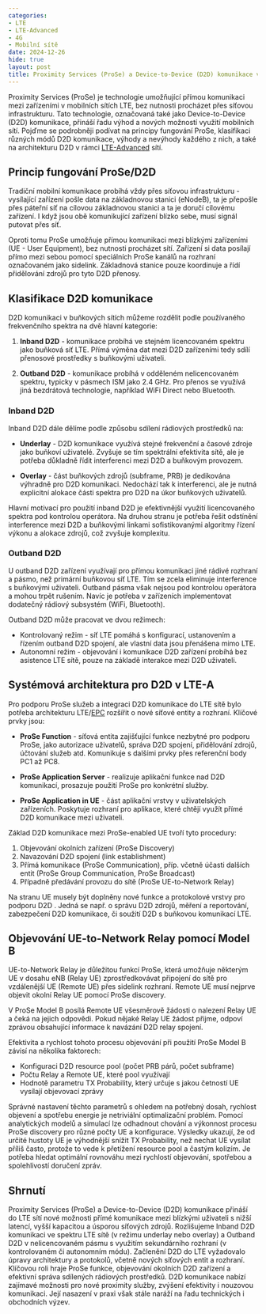 ```yaml
---
categories:
- LTE
- LTE-Advanced
- 4G
- Mobilní sítě
date: 2024-12-26
hide: true
layout: post
title: Proximity Services (ProSe) a Device-to-Device (D2D) komunikace v LTE
---
```


Proximity Services (ProSe) je technologie umožňující přímou komunikaci mezi zařízeními v mobilních sítích LTE, bez nutnosti procházet přes síťovou infrastrukturu. Tato technologie, označovaná také jako Device-to-Device (D2D) komunikace, přináší řadu výhod a nových možností využití mobilních sítí. Pojďme se podrobněji podívat na principy fungování ProSe, klasifikaci různých módů D2D komunikace, výhody a nevýhody každého z nich, a také na architekturu D2D v rámci [LTE-Advanced](/mobilnisite/3gpp-release-10/) sítí.

## Princip fungování ProSe/D2D

Tradiční mobilní komunikace probíhá vždy přes síťovou infrastrukturu - vysílající zařízení pošle data na základnovou stanici (eNodeB), ta je přepošle přes páteřní síť na cílovou základnovou stanici a ta je doručí cílovému zařízení. I když jsou obě komunikující zařízení blízko sebe, musí signál putovat přes síť.

Oproti tomu ProSe umožňuje přímou komunikaci mezi blízkými zařízeními (UE - User Equipment), bez nutnosti procházet sítí. Zařízení si data posílají přímo mezi sebou pomocí speciálních ProSe kanálů na rozhraní označovaném jako sidelink. Základnová stanice pouze koordinuje a řídí přidělování zdrojů pro tyto D2D přenosy. 

## Klasifikace D2D komunikace

D2D komunikaci v buňkových sítích můžeme rozdělit podle používaného frekvenčního spektra na dvě hlavní kategorie:

1. **Inband D2D** - komunikace probíhá ve stejném licencovaném spektru jako buňková síť LTE. Přímá výměna dat mezi D2D zařízeními tedy sdílí přenosové prostředky s buňkovými uživateli.

2. **Outband D2D** - komunikace probíhá v odděleném nelicencovaném spektru, typicky v pásmech ISM jako 2.4 GHz. Pro přenos se využívá jiná bezdrátová technologie, například WiFi Direct nebo Bluetooth.

### Inband D2D
Inband D2D dále dělíme podle způsobu sdílení rádiových prostředků na:

- **Underlay** - D2D komunikace využívá stejné frekvenční a časové zdroje jako buňkoví uživatelé. Zvyšuje se tím spektrální efektivita sítě, ale je potřeba důkladně řídit interferenci mezi D2D a buňkovým provozem. 

- **Overlay** - část buňkových zdrojů (subframe, PRB) je dedikována výhradně pro D2D komunikaci. Nedochází tak k interferenci, ale je nutná explicitní alokace části spektra pro D2D na úkor buňkových uživatelů.

Hlavní motivací pro použití inband D2D je efektivnější využití licencovaného spektra pod kontrolou operátora. Na druhou stranu je potřeba řešit odstínění interference mezi D2D a buňkovými linkami sofistikovanými algoritmy řízení výkonu a alokace zdrojů, což zvyšuje komplexitu.

### Outband D2D
U outband D2D zařízení využívají pro přímou komunikaci jiné rádivé rozhraní a pásmo, než primární buňkovou síť LTE. Tím se zcela eliminuje interference s buňkovými uživateli. Outband pásma však nejsou pod kontrolou operátora a mohou trpět rušením. Navíc je potřeba v zařízeních implementovat dodatečný rádiový subsystém (WiFi, Bluetooth).

Outband D2D může pracovat ve dvou režimech:
- Kontrolovaný režim - síť LTE pomáhá s konfigurací, ustanovením a řízením outband D2D spojení, ale vlastní data jsou přenášena mimo LTE.
- Autonomní režim - objevování i komunikace D2D zařízení probíhá bez asistence LTE sítě, pouze na základě interakce mezi D2D uživateli.

## Systémová architektura pro D2D v LTE-A

Pro podporu ProSe služeb a integraci D2D komunikace do LTE sítě bylo potřeba architekturu LTE/[EPC](/mobilnisite/epc-evolved-packet-core-lte/) rozšířit o nové síťové entity a rozhraní. Klíčové prvky jsou:

- **ProSe Function** - síťová entita zajišťující funkce nezbytné pro podporu ProSe, jako autorizace uživatelů, správa D2D spojení, přidělování zdrojů, účtování služeb atd. Komunikuje s dalšími prvky přes referenční body PC1 až PC8.

- **ProSe Application Server** - realizuje aplikační funkce nad D2D komunikací, prosazuje použití ProSe pro konkrétní služby.

- **ProSe Application in UE** - část aplikační vrstvy v uživatelských zařízeních. Poskytuje rozhraní pro aplikace, které chtějí využít přímé D2D komunikace mezi uživateli.

Základ D2D komunikace mezi ProSe-enabled UE tvoří tyto procedury: 
1. Objevování okolních zařízení (ProSe Discovery)
2. Navazování D2D spojení (link establishment) 
3. Přímá komunikace (ProSe Communication), příp. včetně účasti dalších entit (ProSe Group Communication, ProSe Broadcast)
4. Případně předávání provozu do sítě (ProSe UE-to-Network Relay)

Na stranu UE musely být doplněny nové funkce a protokolové vrstvy pro podporu D2D . Jedná se např. o správu D2D zdrojů, měření a reportování, zabezpečení D2D komunikace, či soužití D2D s buňkovou komunikací LTE.

## Objevování UE-to-Network Relay pomocí Model B

UE-to-Network Relay je důležitou funkcí ProSe, která umožňuje některým UE v dosahu eNB (Relay UE) zprostředkovávat připojení do sítě pro vzdálenější UE (Remote UE) přes sidelink rozhraní. Remote UE musí nejprve objevit okolní Relay UE pomocí ProSe discovery. 

V ProSe Model B posílá Remote UE všesměrově žádosti o nalezení Relay UE a čeká na jejich odpovědi. Pokud nějaké Relay UE žádost přijme, odpoví zprávou obsahující informace k navázání D2D relay spojení.

Efektivita a rychlost tohoto procesu objevování při použití ProSe Model B závisí na několika faktorech:

- Konfiguraci D2D resource pool (počet PRB párů, počet subframe)
- Počtu Relay a Remote UE, které pool využívají
- Hodnotě parametru TX Probability, který určuje s jakou četností UE vysílají objevovací zprávy 

Správné nastavení těchto parametrů s ohledem na potřebný dosah, rychlost objevení a spotřebu energie je netriviální optimalizační problém. Pomocí analytických modelů a simulací lze odhadnout chování a výkonnost procesu ProSe discovery pro různé počty UE a konfigurace. Výsledky ukazují, že od určité hustoty UE je výhodnější snížit TX Probability, než nechat UE vysílat příliš často, protože to vede k přetížení resource pool a častým kolizím. Je potřeba hledat optimální rovnováhu mezi rychlostí objevování, spotřebou a spolehlivostí doručení zpráv.

## Shrnutí

Proximity Services (ProSe) a Device-to-Device (D2D) komunikace přináší do LTE sítí nové možnosti přímé komunikace mezi blízkými uživateli s nižší latencí, vyšší kapacitou a úsporou síťových zdrojů. Rozlišujeme Inband D2D komunikaci ve spektru LTE sítě (v režimu underlay nebo overlay) a Outband D2D v nelicencovaném pásmu s využitím sekundárního rozhraní (v kontrolovaném či autonomním módu). Začlenění D2D do LTE vyžadovalo úpravy architektury a protokolů, včetně nových síťových entit a rozhraní. Klíčovou roli hraje ProSe funkce, objevování okolních D2D zařízení a efektivní správa sdílených rádiových prostředků.  D2D komunikace nabízí zajímavé možnosti pro nové proximity služby, zvýšení efektivity i nouzovou komunikaci. Její nasazení v praxi však stále naráží na řadu technických i obchodních výzev.